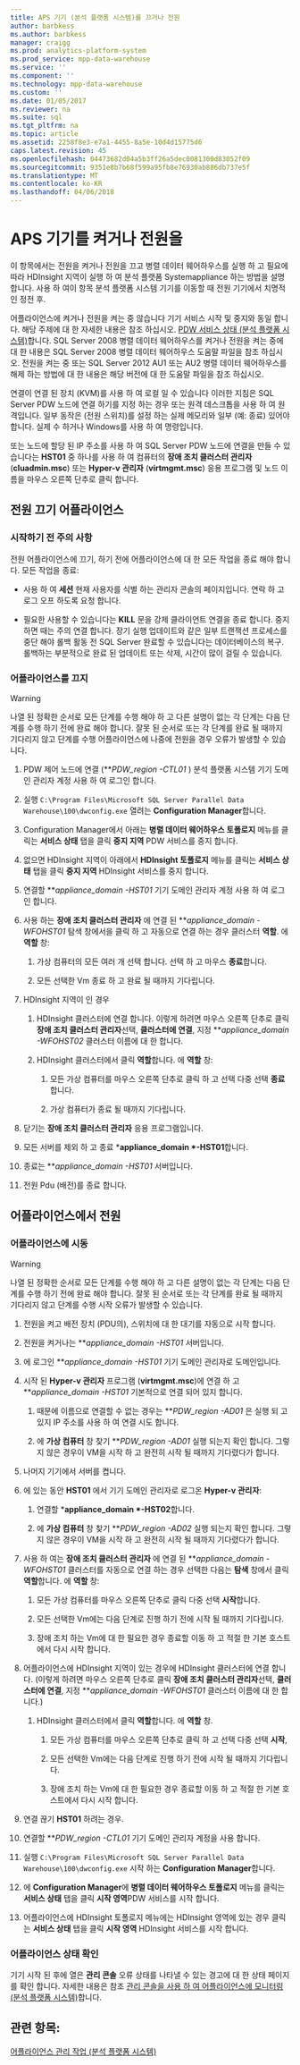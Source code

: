 ```yaml
---
title: APS 기기 (분석 플랫폼 시스템)를 끄거나 전원
author: barbkess
ms.author: barbkess
manager: craigg
ms.prod: analytics-platform-system
ms.prod_service: mpp-data-warehouse
ms.service: ''
ms.component: ''
ms.technology: mpp-data-warehouse
ms.custom: ''
ms.date: 01/05/2017
ms.reviewer: na
ms.suite: sql
ms.tgt_pltfrm: na
ms.topic: article
ms.assetid: 2258f8e3-e7a1-4455-8a5e-10d4d15775d6
caps.latest.revision: 45
ms.openlocfilehash: 04473682d04a5b3ff26a5dec0081300d83052f09
ms.sourcegitcommit: 9351e8b7b68f599a95fb8e76930ab886db737e5f
ms.translationtype: MT
ms.contentlocale: ko-KR
ms.lasthandoff: 04/06/2018
---
```

# <a name="power-the-aps-appliance-on-or-off"></a>APS 기기를 켜거나 전원을
이 항목에서는 전원을 켜거나 전원을 끄고 병렬 데이터 웨어하우스를 실행 하 고 필요에 따라 HDInsight 지역이 실행 하 여 분석 플랫폼 Systemappliance 하는 방법을 설명 합니다. 사용 하 여이 항목 분석 플랫폼 시스템 기기를 이동할 때 전원 기기에서 치명적인 정전 후.  
  
어플라이언스에 켜거나 전원을 켜는 중 않습니다 기기 서비스 시작 및 중지와 동일 합니다. 해당 주제에 대 한 자세한 내용은 참조 하십시오. [PDW 서비스 상태 &#40;분석 플랫폼 시스템&#41;](pdw-services-status.md)합니다. SQL Server 2008 병렬 데이터 웨어하우스를 켜거나 전원을 켜는 중에 대 한 내용은 SQL Server 2008 병렬 데이터 웨어하우스 도움말 파일을 참조 하십시오. 전원을 켜는 중 또는 SQL Server 2012 AU1 또는 AU2 병렬 데이터 웨어하우스를 해제 하는 방법에 대 한 내용은 해당 버전에 대 한 도움말 파일을 참조 하십시오.  
  
연결이 연결 된 장치 (KVM)를 사용 하 여 로컬 일 수 있습니다 이러한 지침은 SQL Server PDW 노드에 연결 하기를 지정 하는 경우 또는 원격 데스크톱을 사용 하 여 원격입니다. 일부 동작은 (전원 스위치)를 설정 하는 실제 메모리와 일부 (예: 종료) 있어야 합니다. 실제 수 하거나 Windows를 사용 하 여 명령입니다.  
  
또는 노드에 할당 된 IP 주소를 사용 하 여 SQL Server PDW 노드에 연결을 만들 수 있습니다는 **HST01** 중 하나를 사용 하 여 컴퓨터의 **장애 조치 클러스터 관리자** (**cluadmin.msc**) 또는 **Hyper-v 관리자** (**virtmgmt.msc**) 응용 프로그램 및 노드 이름을 마우스 오른쪽 단추로 클릭 합니다.  
  
## <a name="PowerOff"></a>전원 끄기 어플라이언스  
  
### <a name="before-you-begin"></a>시작하기 전 주의 사항  
전원 어플라이언스에 끄기, 하기 전에 어플라이언스에 대 한 모든 작업을 종료 해야 합니다. 모든 작업을 종료:  
  
-   사용 하 여 **세션** 현재 사용자를 식별 하는 관리자 콘솔의 페이지입니다. 연락 하 고 로그 오프 하도록 요청 합니다.  
  
-   필요한 사용할 수 있습니다는 **KILL** 문을 강제 클라이언트 연결을 종료 합니다. 중지 하면 때는 주의 연결 합니다. 장기 실행 업데이트와 같은 일부 트랜잭션 프로세스를 중단 해야 롤백 활동 전 SQL Server 완료할 수 있습니다는 데이터베이스의 복구. 롤백하는 부분적으로 완료 된 업데이트 또는 삭제, 시간이 많이 걸릴 수 있습니다.  
  
### <a name="to-power-off-the-appliance"></a>어플라이언스를 끄지  
  
> [!WARNING]  
> 나열 된 정확한 순서로 모든 단계를 수행 해야 하 고 다른 설명이 없는 각 단계는 다음 단계를 수행 하기 전에 완료 해야 합니다. 잘못 된 순서로 또는 각 단계를 완료 될 때까지 기다리지 않고 단계를 수행 어플라이언스에 나중에 전원을 경우 오류가 발생할 수 있습니다.  
  
1.  PDW 제어 노드에 연결 (***PDW_region *-CTL01** ) 분석 플랫폼 시스템 기기 도메인 관리자 계정 사용 하 여 로그인 합니다.  
  
2.  실행 `C:\Program Files\Microsoft SQL Server Parallel Data Warehouse\100\dwconfig.exe` 열려는 **Configuration Manager**합니다.  
  
3.  Configuration Manager에서 아래는 **병렬 데이터 웨어하우스 토폴로지** 메뉴를 클릭는 **서비스 상태** 탭을 클릭 **중지 지역** PDW 서비스를 중지 합니다.  
  
4.  없으면 HDInsight 지역이 아래에서 **HDInsight 토폴로지** 메뉴를 클릭는 **서비스 상태** 탭을 클릭 **중지 지역** HDInsight 서비스를 중지 합니다.  
  
5.  연결할 ***appliance_domain *-HST01** 기기 도메인 관리자 계정 사용 하 여 로그인 합니다.  
  
6.  사용 하는 **장애 조치 클러스터 관리자** 에 연결 된 ***appliance_domain *-WFOHST01** 탐색 창에서을 클릭 하 고 자동으로 연결 하는 경우 클러스터 **역할**. 에 **역할** 창:  
  
    1.  가상 컴퓨터의 모든 여러 개 선택 합니다. 선택 하 고 마우스 **종료**합니다.  
  
    2.  모든 선택한 Vm 종료 하 고 완료 될 때까지 기다립니다.  
  
7.  HDInsight 지역이 인 경우  
  
    1.  HDInsight 클러스터에 연결 합니다. 이렇게 하려면 마우스 오른쪽 단추로 클릭 **장애 조치 클러스터 관리자**선택, **클러스터에 연결**, 지정 ***appliance_domain *-WFOHST02** 클러스터 이름에 대 한 합니다.  
  
    2.  HDInsight 클러스터에서 클릭 **역할**합니다. 에 **역할** 창:  
  
        1.  모든 가상 컴퓨터를 마우스 오른쪽 단추로 클릭 하 고 선택 다중 선택 **종료**합니다.  
  
        2.  가상 컴퓨터가 종료 될 때까지 기다립니다.  
  
8.  닫기는 **장애 조치 클러스터 관리자** 응용 프로그램입니다.  
  
9. 모든 서버를 제외 하 고 종료 ***appliance_domain *-HST01**합니다.  
  
10. 종료는 ***appliance_domain *-HST01** 서버입니다.  
  
11. 전원 Pdu (배전)를 종료 합니다.  
  
## <a name="PowerOn"></a>어플라이언스에서 전원  
  
### <a name="to-power-on-the-appliance"></a>어플라이언스에 시동  
  
> [!WARNING]  
> 나열 된 정확한 순서로 모든 단계를 수행 해야 하 고 다른 설명이 없는 각 단계는 다음 단계를 수행 하기 전에 완료 해야 합니다. 잘못 된 순서로 또는 각 단계를 완료 될 때까지 기다리지 않고 단계를 수행 시작 오류가 발생할 수 있습니다.  
  
1.  전원을 켜고 배전 장치 (PDU의), 스위치에 대 한 대기를 자동으로 시작 합니다.  
  
2.  전원을 켜거나는 ***appliance_domain *-HST01** 서버입니다.  
  
3.  에 로그인 ***appliance_domain *-HST01** 기기 도메인 관리자로 도메인입니다.  
  
4.  시작 된 **Hyper-v 관리자** 프로그램 (**virtmgmt.msc**)에 연결 하 고 ***appliance_domain *-HST01** 기본적으로 연결 되어 있지 합니다.  
  
    1.  때문에 이름으로 연결할 수 없는 경우는 ***PDW_region *-AD01** 은 실행 되 고 있지 IP 주소를 사용 하 여 연결 시도 합니다.  
  
    2.  에 **가상 컴퓨터** 창 찾기 ***PDW_region *-AD01** 실행 되는지 확인 합니다. 그렇지 않은 경우이 VM을 시작 하 고 완전히 시작 될 때까지 기다렸다가 합니다.  
  
5.  나머지 기기에서 서버를 켭니다.  
  
6.  에 있는 동안 **HST01** 에서 기기 도메인 관리자로 로그온 **Hyper-v 관리자**:  
  
    1.  연결할 ***appliance_domain *-HST02**합니다.  
  
    2.  에 **가상 컴퓨터** 창 찾기 ***PDW_region *-AD02** 실행 되는지 확인 합니다.  그렇지 않은 경우이 VM을 시작 하 고 완전히 시작 될 때까지 기다렸다가 합니다.  
  
7.  사용 하 여는 **장애 조치 클러스터 관리자** 에 연결 된 ***appliance_domain *-WFOHST01** 클러스터를 자동으로 연결 하는 경우 선택한 다음는 **탐색** 창에서 클릭 **역할**합니다. 에 **역할** 창:  
  
    1.  모든 가상 컴퓨터를 마우스 오른쪽 단추로 클릭 다중 선택 **시작**합니다.  
  
    2.  모든 선택한 Vm에는 다음 단계로 진행 하기 전에 시작 될 때까지 기다립니다.  
  
    3.  장애 조치 하는 Vm에 대 한 필요한 경우 종료할 이동 하 고 적절 한 기본 호스트에서 다시 시작 합니다.  
  
8.  어플라이언스에 HDInsight 지역이 있는 경우에 HDInsight 클러스터에 연결 합니다. (이렇게 하려면 마우스 오른쪽 단추로 클릭 **장애 조치 클러스터 관리자**선택, **클러스터에 연결**, 지정 ***appliance_domain *-WFOHST01** 클러스터 이름에 대 한 합니다.)  
  
    1.  HDInsight 클러스터에서 클릭 **역할**합니다. 에 **역할** 창.  
  
        1.  모든 가상 컴퓨터를 마우스 오른쪽 단추로 클릭 하 고 선택 다중 선택 **시작**,  
  
        2.  모든 선택한 Vm에는 다음 단계로 진행 하기 전에 시작 될 때까지 기다립니다.  
  
        3.  장애 조치 하는 Vm에 대 한 필요한 경우 종료할 이동 하 고 적절 한 기본 호스트에서 다시 시작 합니다.  
  
9. 연결 끊기 **HST01** 하려는 경우.  
  
10. 연결할 ***PDW_region *-CTL01** 기기 도메인 관리자 계정을 사용 합니다.  
  
11. 실행 `C:\Program Files\Microsoft SQL Server Parallel Data Warehouse\100\dwconfig.exe` 시작 하는 **Configuration Manager**합니다.  
  
12. 에 **Configuration Manager**에 **병렬 데이터 웨어하우스 토폴로지** 메뉴를 클릭는 **서비스 상태** 탭을 클릭 **시작 영역**PDW 서비스를 시작 합니다.  
  
13. 어플라이언스에 HDInsight 토폴로지 메뉴에는 HDInsight 영역에 있는 경우 클릭는 **서비스 상태** 탭을 클릭 **시작 영역** HDInsight 서비스를 시작 합니다.  
  
### <a name="to-verify-the-appliance-health"></a>어플라이언스 상태 확인  
기기 시작 된 후에 열은 **관리 콘솔** 오류 상태를 나타낼 수 있는 경고에 대 한 상태 페이지를 확인 합니다. 자세한 내용은 참조 [관리 콘솔을 사용 하 여 어플라이언스에 모니터링 &#40;분석 플랫폼 시스템&#41;](monitor-the-appliance-by-using-the-admin-console.md)합니다.  
  
## <a name="see-also"></a>관련 항목:  
[어플라이언스 관리 작업 &#40;분석 플랫폼 시스템&#41;](appliance-management-tasks.md)  
  
